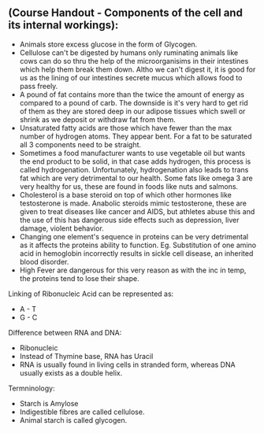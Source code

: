## (Course Handout - Components of the cell and its internal workings): 

- Animals store excess glucose in the form of Glycogen. 
- Cellulose can't be digested by humans only ruminating animals like cows can do so thru the help of the microorganisims in their intestines which help them break them down. Altho we can't digest it, it is good for us as the lining of our intestines secrete mucus which allows food to pass freely.
- A pound of fat contains more than the twice the amount of energy as compared to a pound of carb. The downside is it's very hard to get rid of them as they are stored deep in our adipose tissues which swell or shrink as we deposit or withdraw fat from them.
- Unsaturated fatty acids are those which have fewer than the max number of hydrogen atoms. They appear bent. For a fat to be saturated all 3 components need to be straight.
- Sometimes a food manufacturer wants to use vegetable oil but wants the end product to be solid, in that case adds hydrogen, this process is called hydrogenation. Unfortunately, hydrogenation also leads to trans fat which are very detrimental to our health. Some fats like omega 3 are very healthy for us, these are found in foods like nuts and salmons.
- Cholesterol is a base steroid on top of which other hormones like testosterone is made. Anabolic steroids mimic testosterone, these are given to treat diseases like cancer and AIDS, but athletes abuse this and the use of this has dangerous side effects such as depression, liver damage, violent behavior.
- Changing one element's sequence in proteins can be very detrimental as it affects the proteins ability to function. Eg. Substitution of one amino acid in hemoglobin incorrectly results in sickle cell disease, an inherited blood disorder.
- High Fever are dangerous for this very reason as with the inc in temp, the proteins tend to lose their shape.

Linking of Ribonucleic Acid can be represented as: <br>
- A - T <br>
- G - C 

Difference between RNA and DNA: <br>
- Ribonucleic<br>
- Instead of Thymine base, RNA has Uracil <br>
- RNA is usually found in living cells in stranded form, whereas DNA usually exists as a double helix.

Termninology: <br>
- Starch is Amylose <br>
- Indigestible fibres are called cellulose.<br>
- Animal starch is called glycogen. 